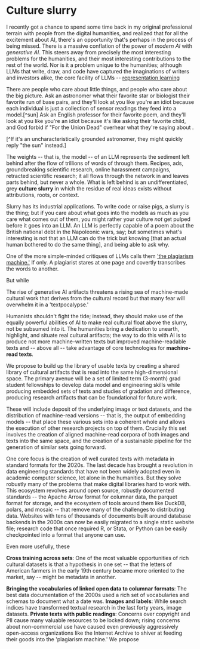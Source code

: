 # Culture slurry

I recently got a chance to spend some time back in my original professional terrain with people from the digital humanities, and realized that for all the excitement about AI, there's an opportunity that's perhaps in the process of being missed. There is a massive conflation of the power of _modern AI_ with _generative AI_. This steers away from precisely the most interesting problems for the humanities, and their most interesting contributions to the rest of the world. Nor is it a problem unique to the humanities; although LLMs that write, draw, and code have captured the imaginations of writers and investors alike, the core facility of LLMs -- [representation learning](https://academic.oup.com/ahr/article-abstract/128/3/1350/7282258)

There are people who care about little things, and people who care about the big picture. Ask an astronomer what their favorite star or biologist their favorite run of base pairs, and they'll look at you like you're an idiot because each individual is just a collection of sensor readings they feed into a model.[^sun] Ask an English professor for their favorite poem, and they'll look at you like you're an idiot because it's like asking their
favorite child, and God forbid if "For the Union Dead" overhear what they're saying about .

[^If it's an uncharacteristically grounded astronomer, they might quickly reply "the sun" instead.]

The weights -- that is, the model -- of an LLM represents the sediment left behind after the flow of trillions of words of through them. Recipes, ads, groundbreaking scientific research, online harassment campaigns, retracted scientific research; it all flows through the network in and leaves parts behind, but never a whole. What is left behind is an undifferentiated, grey **culture slurry** in which the residue of real ideas exists without attributions, roots, or context.

Slurry has its industrial applications. To write code or raise pigs, a slurry is the thing; but if you care about what goes into the models as much as you care what comes out of them, you might rather your culture _not_ get pulped before it goes into an LLM. An LLM is perfectly capable of a poem about the British national debt in the Napoleonic wars, say; but sometimes what's interesting is not that an LLM can do the trick but knowing [that an actual human bothered to do the same thing], and being able to ask why.

One of the more simple-minded critiques of LLMs calls them ['the plagiarism machine.'](https://www.google.com/search?q=%22plagiarism+machine%22) If only. A plagiarist stares at one page and covertly transcribes the words to another.

But while

The rise of generative AI artifacts threatens a rising sea of machine-made cultural work
that derives from the cultural record but that many fear will overwhelm it in a 'textpocalypse.'

Humanists shouldn't fight the tide; instead, they should make use of the equally powerful
abilities of AI to make real cultural float above the slurry, not be subsumed into it.
The humanities bring a dedication to unearth, highlight, and situate real cultural artifacts; the way to do this with AI is to produce not more machine-written texts
but improved machine-readable texts and -- above all -- take advantage of core technologies
for **machine-read texts**.

We propose to build up the library of usable texts by creating a shared library of cultural artifacts that is read into the same high-dimensional space. The primary avenue will be a set of limited term (3-month) grad student fellowships to develop data model and engineering skills while producing embedded sets of texts and studies of gradation and difference, producing research artifacts that can be foundational for future work.

These will include deposit of the underlying image or text datasets, and the distribution of machine-read versions -- that is, the output of embedding models -- that place these various sets into a coherent whole and allows the execution of other research projects on top of them. Crucially this set involves the creation of aligned machine-read corpora of both images and texts into the same space, and the creation of a sustainable pipeline for the generation of similar sets going forward.

One core focus is the creation of well curated texts with metadata in standard formats for the 2020s. The last decade has brought a revolution in data engineering standards that have not been widely adopted even in academic computer science, let alone in the humanities. But
they solve robustly many of the problems that make digital libraries hard to work with. This ecosystem revolves around open source, robustly documented standards -- the Apache Arrow format for columnar data, the parquet format for storage, and the ecosystem of tools around them like DuckDB, polars, and mosaic -- that remove many of the challenges to distributing data. Websites with tens of thousands of documents built around database backends in the 2000s can now be easily migrated to a single static website file; research code that once required R, or Stata, or Python can be easily checkpointed into a format that
anyone can use.

Even more usefully, these

**Cross training across sets**: One of the most valuable opportunities of rich cultural datasets is that a hypothesis in one set -- that the letters of American farmers in the early 19th century became more oriented to the market, say -- might be metadata in another.

**Bringing the vocabularies of linked open data to columnar formats**: The best data documentation of the 2000s used a rich set of vocabularies and schemas to document what
a date was.
**Images and labels**: While search indices have transformed textual research in the last forty years, image datasets.
**Private texts with public readings**: Concerns over copyright and PII cause many valuable
resources to be locked down; rising concerns about non-commercial use have caused even previously aggressively open-access organizations like the Internet Archive to shiver at feeding their goods into the 'plagiarism machine.' We propose
